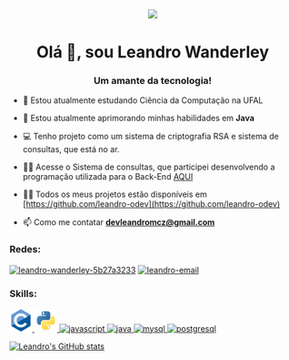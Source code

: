 <div align="center">
  <img src="https://media.geeksforgeeks.org/wp-content/uploads/20221203221109/TipstoBecomeaBetterJavaProgrammerin2023.png" width="600">
</div>
<h1 align="center">Olá 👋, sou Leandro Wanderley</h1>
<h3 align="center">Um amante da tecnologia!</h3>


- 🔭 Estou atualmente estudando Ciência da Computação na UFAL

- 🌱 Estou atualmente aprimorando minhas habilidades em **Java**

- 💻 Tenho projeto como um sistema de criptografia RSA e sistema de consultas, que está no ar.

- 😶‍🌫️ Acesse o Sistema de consultas, que participei desenvolvendo a programação utilizada para o Back-End [AQUI](http://bit.ly/sistema-de-consulta)

- 👨‍💻 Todos os meus projetos estão disponíveis em [https://github.com/leandro-odev](https://github.com/leandro-odev)

- 📫 Como me contatar **devleandromcz@gmail.com**

<h3 align="left">Redes:</h3>
<p align="left">
<a href="https://linkedin.com/in/leandro-wanderley-5b27a3233" target="blank"><img align="center" src="https://raw.githubusercontent.com/rahuldkjain/github-profile-readme-generator/master/src/images/icons/Social/linked-in-alt.svg" alt="leandro-wanderley-5b27a3233" height="30" width="40" /></a> <a href="https://bit.ly/leandro-email" target="blank"><img align="center" src="https://logodownload.org/wp-content/uploads/2018/03/gmail-logo-16-2048x1537.png" alt="leandro-email" height="30" width="40" /></a> 

</p>

<h3 align="left">Skills:</h3>
<p align="left"> <a href="https://www.cprogramming.com/" target="_blank" rel="noreferrer"> <img src="https://raw.githubusercontent.com/devicons/devicon/master/icons/c/c-original.svg" alt="c" width="40" height="40"/> </a> <a href="https://www.python.org" target="_blank" rel="noreferrer"> <img src="https://raw.githubusercontent.com/devicons/devicon/master/icons/python/python-original.svg" alt="python" width="40" height="40"/> </a> <a href="https://www.javascript.com/" target="_blank" rel="stylesheet"> <img src="https://cdn.jsdelivr.net/gh/devicons/devicon/icons/javascript/javascript-original.svg" alt="javascript" width="40" height="40"/> </a> <a href="https://www.java.com/" target="_blank" rel="stylesheet"> <img src="https://cdn.jsdelivr.net/gh/devicons/devicon/icons/java/java-original.svg" alt="java" width="40" height="40"/> </a> <a href="https://www.mysql.com/" target="_blank" rel="stylesheet"> <img src="https://cdn.jsdelivr.net/gh/devicons/devicon/icons/mysql/mysql-original.svg" alt="mysql" width="40" height="40"/> </a> <a href="https://www.postgresql.org/" target="_blank" rel="stylesheet"> <img src="https://cdn.jsdelivr.net/gh/devicons/devicon/icons/postgresql/postgresql-original-wordmark.svg" alt="postgresql" width="40" height="40"/> </a> </p>

[![Leandro's GitHub stats](https://github-readme-stats.vercel.app/api?username=leandro-odev)](https://github.com/anuraghazra/github-readme-stats)
